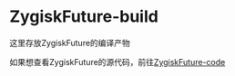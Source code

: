 # ZygiskFuture-build
这里存放ZygiskFuture的编译产物 

如果想查看ZygiskFuture的源代码，前往[ZygiskFuture-code](https://github.com/ZygiskFuture/ZygiskFuture-code)
